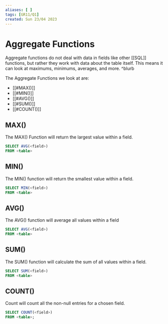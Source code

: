 ```yaml
---
aliases: [ ]
tags: [GR11/Q1]
created: Sun 23/04 2023
---
```

# Aggregate Functions
Aggregate functions do not deal with data in fields like other [[SQL]] functions, but rather they work with data about the table itself. This means it can look at maximums, minimums, averages, and more. ^blurb

The Aggregate Functions we look at are:
- [[#MAX()]]
- [[#MIN()]]
- [[#AVG()]]
- [[#SUM()]]
- [[#COUNT()]]


## MAX()
The MAX() Function will return the largest value within a field.

```SQL
SELECT AVG(<field>)
FROM <table>
```

## MIN()
The MIN() function will return the smallest value within a field.

```SQL
SELECT MIN(<field>)
FROM <table>
```

## AVG()
The AVG() function will average all values within a field

```SQL
SELECT AVG(<field>)
FROM <table>
```

## SUM()
The SUM() function will calculate the sum of all values within a field.

```SQL
SELECT SUM(<field>)
FROM <table>
```


## COUNT()
Count will count all the non-null entries for a chosen field. 

```SQL
SELECT COUNT(<field>)
FROM <table>;
```
